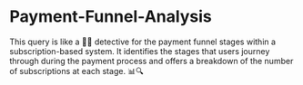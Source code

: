 # Payment-Funnel-Analysis
This query is like a 🕵️‍♂️ detective for the payment funnel stages within a subscription-based system. It identifies the stages that users journey through during the payment process and offers a breakdown of the number of subscriptions at each stage. 📊🔍 
